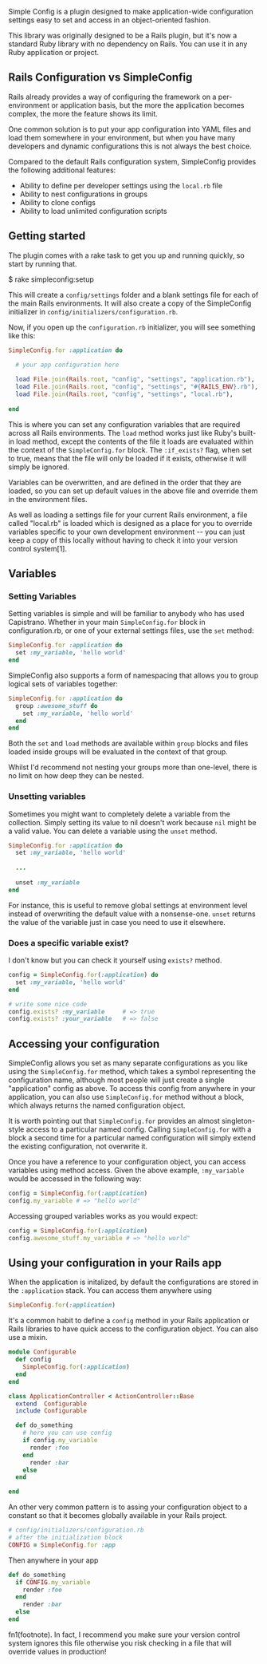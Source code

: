 Simple Config is a plugin designed to make application-wide configuration settings easy to set and access in an
 object-oriented fashion.

This library was originally designed to be a Rails plugin, but it's now a standard Ruby library with no dependency on Rails. You can use it in any Ruby application or project.


## Rails Configuration vs SimpleConfig

Rails already provides a way of configuring the framework on a per-environment or application basis, but the more the application becomes complex, the more the feature shows its limit.

One common solution is to put your app configuration into YAML files and load them somewhere in your environment, but when you have many developers and dynamic configurations this is not always the best choice.

Compared to the default Rails configuration system, SimpleConfig provides the following additional features:

- Ability to define per developer settings using the `local.rb` file
- Ability to nest configurations in groups
- Ability to clone configs
- Ability to load unlimited configuration scripts


## Getting started

The plugin comes with a rake task to get you up and running quickly, so start by running that.

  $ rake simpleconfig:setup

This will create a `config/settings` folder and a blank settings file for each of the main Rails environments. It will also create a copy of the SimpleConfig initializer in `config/initializers/configuration.rb`.

Now, if you open up the `configuration.rb` initializer, you will see something like this:

```ruby
SimpleConfig.for :application do

  # your app configuration here
  
  load File.join(Rails.root, "config", "settings", "application.rb"),   :if_exists? => true
  load File.join(Rails.root, "config", "settings", "#{RAILS_ENV}.rb"),  :if_exists? => true
  load File.join(Rails.root, "config", "settings", "local.rb"),         :if_exists? => true
  
end
```

This is where you can set any configuration variables that are required across all Rails environments. The `load` method works just like Ruby's built-in load method, except the contents of the file it loads are evaluated within the context of the `SimpleConfig.for` block. The `:if_exists?` flag, when set to true, means that the file will only be loaded if it exists, otherwise it will simply be ignored.

Variables can be overwritten, and are defined in the order that they are loaded, so you can set up default values in the above file and override them in the environment files.

As well as loading a settings file for your current Rails environment, a file called "local.rb" is loaded which is designed as a place for you to override variables specific to your own development environment -- you can just keep a copy of this locally without having to check it into your version control system[1].


## Variables

### Setting Variables

Setting variables is simple and will be familiar to anybody who has used Capistrano. Whether in your main `SimpleConfig.for` block in configuration.rb, or one of your external settings files, use the `set` method:

```ruby
SimpleConfig.for :application do
  set :my_variable, 'hello world'
end
```

SimpleConfig also supports a form of namespacing that allows you to group logical sets of variables together:

```ruby
SimpleConfig.for :application do
  group :awesome_stuff do
    set :my_variable, 'hello world'
  end
end
```

Both the `set` and `load` methods are available within `group` blocks and files loaded inside groups will be evaluated in the context of that group.

Whilst I'd recommend not nesting your groups more than one-level, there is no limit on how deep they can be nested.

### Unsetting variables

Sometimes you might want to completely delete a variable from the collection. Simply setting its value to nil doesn't work because `nil` might be a valid value.
You can delete a variable using the `unset` method.

```ruby
SimpleConfig.for :application do
  set :my_variable, 'hello world'
  
  ...
  
  unset :my_variable
end
```

For instance, this is useful to remove global settings at environment level instead of overwriting the default value with a nonsense-one.
`unset` returns the value of the variable just in case you need to use it elsewhere.

### Does a specific variable exist?

I don't know but you can check it yourself using `exists?` method.

```ruby
config = SimpleConfig.for(:application) do
  set :my_variable, 'hello world'
end

# write some nice code 
config.exists? :my_variable     # => true
config.exists? :your_variable   # => false
```

## Accessing your configuration

SimpleConfig allows you set as many separate configurations as you like using the `SimpleConfig.for` method, which takes a symbol representing the configuration name, although most people will just create a single "application" config as above. To access this config from anywhere in your application, you can also use `SimpleConfig.for` method without a block, which always returns the named configuration object.

It is worth pointing out that `SimpleConfig.for` provides an almost singleton-style access to a particular named config. Calling `SimpleConfig.for` with a block a second time for a particular named configuration will simply extend the existing configuration, not overwrite it.

Once you have a reference to your configuration object, you can access variables using method access. Given the above example, `:my_variable` would be accessed in the following way:

```ruby
config = SimpleConfig.for(:application)
config.my_variable # => "hello world"
```

Accessing grouped variables works as you would expect:

```ruby
config = SimpleConfig.for(:application)
config.awesome_stuff.my_variable # => "hello world"
```

## Using your configuration in your Rails app

When the application is initalized, by default the configurations are stored in the `:application` stack. You can access them anywhere using

```ruby
SimpleConfig.for(:application)
```

It's a common habit to define a `config` method in your Rails application or Rails libraries to have quick access to the configuration object. You can also use a mixin.

```ruby
module Configurable
  def config
    SimpleConfig.for(:application)
  end
end

class ApplicationController < ActionController::Base
  extend  Configurable
  include Configurable

  def do_something
    # here you can use config
    if config.my_variable 
      render :foo
    end
      render :bar
    else
  end

end
```

An other very common pattern is to assing your configuration object to a constant so that it becomes globally available in your Rails project.

```ruby
# config/initializers/configuration.rb
# after the initialization block
CONFIG = SimpleConfig.for :app
```

Then anywhere in your app

```ruby
def do_something
  if CONFIG.my_variable 
    render :foo
  end
    render :bar
  else
end
```


fn1(footnote). In fact, I recommend you make sure your version control system ignores this file otherwise you risk checking in a file that will override values in production!
